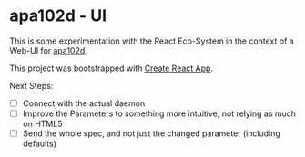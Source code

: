# apa102d - UI

This is some experimentation with the React Eco-System in the context of a Web-UI for [apa102d](https://github.com/schoeppel/apa102d).

This project was bootstrapped with [Create React App](https://github.com/facebookincubator/create-react-app).

Next Steps:
* [ ] Connect with the actual daemon
* [ ] Improve the Parameters to something more intuitive, not relying as much on HTML5
* [ ] Send the whole spec, and not just the changed parameter (including defaults)
